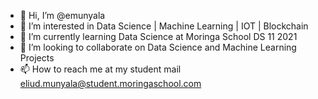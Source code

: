 - 👋 Hi, I’m @emunyala
- 👀 I’m interested in Data Science | Machine Learning | IOT | Blockchain
- 🌱 I’m currently learning Data Science at Moringa School DS 11 2021
- 💞️ I’m looking to collaborate on Data Science and Machine Learning Projects
- 📫 How to reach me at my student mail eliud.munyala@student.moringaschool.com

<!---
emunyala/emunyala is a ✨ special ✨ repository because its `README.md` (this file) appears on your GitHub profile.
You can click the Preview link to take a look at your changes.
--->
